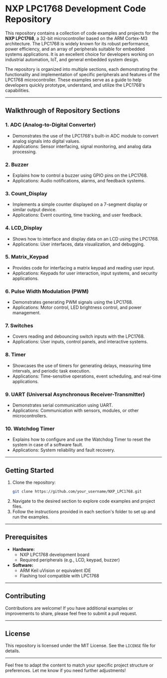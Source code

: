 # NXP LPC1768 Development Code Repository

This repository contains a collection of code examples and projects for the **NXP LPC1768**, a 32-bit microcontroller based on the ARM Cortex-M3 architecture. The LPC1768 is widely known for its robust performance, power efficiency, and an array of peripherals suitable for embedded systems applications. It is an excellent choice for developers working on industrial automation, IoT, and general embedded system design.

The repository is organized into multiple sections, each demonstrating the functionality and implementation of specific peripherals and features of the LPC1768 microcontroller. These examples serve as a guide to help developers quickly prototype, understand, and utilize the LPC1768's capabilities.

---

## Walkthrough of Repository Sections

### 1. **ADC (Analog-to-Digital Converter)**
   - Demonstrates the use of the LPC1768's built-in ADC module to convert analog signals into digital values.
   - Applications: Sensor interfacing, signal monitoring, and analog data processing.

### 2. **Buzzer**
   - Explains how to control a buzzer using GPIO pins on the LPC1768.
   - Applications: Audio notifications, alarms, and feedback systems.

### 3. **Count_Display**
   - Implements a simple counter displayed on a 7-segment display or similar output device.
   - Applications: Event counting, time tracking, and user feedback.

### 4. **LCD_Display**
   - Shows how to interface and display data on an LCD using the LPC1768.
   - Applications: User interfaces, data visualization, and debugging.

### 5. **Matrix_Keypad**
   - Provides code for interfacing a matrix keypad and reading user input.
   - Applications: Keypads for user interaction, input systems, and security applications.

### 6. **Pulse Width Modulation (PWM)**
   - Demonstrates generating PWM signals using the LPC1768.
   - Applications: Motor control, LED brightness control, and power management.

### 7. **Switches**
   - Covers reading and debouncing switch inputs with the LPC1768.
   - Applications: User inputs, control panels, and interactive systems.

### 8. **Timer**
   - Showcases the use of timers for generating delays, measuring time intervals, and periodic task execution.
   - Applications: Time-sensitive operations, event scheduling, and real-time applications.

### 9. **UART (Universal Asynchronous Receiver-Transmitter)**
   - Demonstrates serial communication using UART.
   - Applications: Communication with sensors, modules, or other microcontrollers.

### 10. **Watchdog Timer**
   - Explains how to configure and use the Watchdog Timer to reset the system in case of a software fault.
   - Applications: System reliability and fault recovery.

---

## Getting Started

1. Clone the repository:
   ```bash
   git clone https://github.com/your_username/NXP_LPC1768.git
   ```
2. Navigate to the desired section to explore code examples and project files.
3. Follow the instructions provided in each section's folder to set up and run the examples.

---

## Prerequisites

- **Hardware:**
  - NXP LPC1768 development board
  - Required peripherals (e.g., LCD, keypad, buzzer)
- **Software:**
  - ARM Keil uVision or equivalent IDE
  - Flashing tool compatible with LPC1768

---

## Contributing

Contributions are welcome! If you have additional examples or improvements to share, please feel free to submit a pull request.

---

## License

This repository is licensed under the MIT License. See the `LICENSE` file for details.

---

Feel free to adapt the content to match your specific project structure or preferences. Let me know if you need further adjustments!
